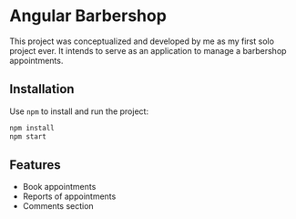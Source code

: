 # Angular Barbershop

This project was conceptualized and developed by me as my first solo project ever. It intends to serve as an application to manage a barbershop appointments.  

## Installation

Use `npm` to install and run the project:
```bash
npm install
npm start
```

## Features

* Book appointments
* Reports of appointments
* Comments section

